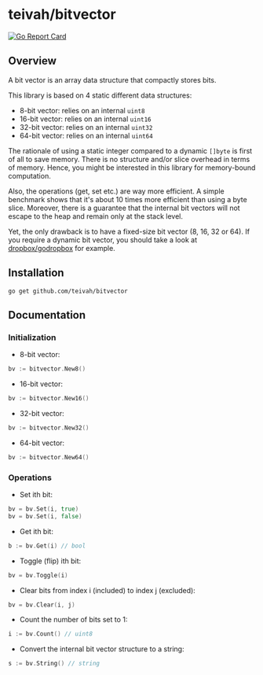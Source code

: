 # teivah/bitvector

[![Go Report Card](https://goreportcard.com/badge/github.com/teivah/bitvector)](https://goreportcard.com/report/github.com/teivah/bitvector)

## Overview

A bit vector is an array data structure that compactly stores bits.

This library is based on 4 static different data structures:
* 8-bit vector: relies on an internal `uint8`
* 16-bit vector: relies on an internal `uint16`
* 32-bit vector: relies on an internal `uint32`
* 64-bit vector: relies on an internal `uint64`

The rationale of using a static integer compared to a dynamic `[]byte` is first of all to save memory.
There is no structure and/or slice overhead in terms of memory.
Hence, you might be interested in this library for memory-bound computation.

Also, the operations (get, set etc.) are way more efficient. 
A simple benchmark shows that it's about 10 times more efficient than using a byte slice.
Moreover, there is a guarantee that the internal bit vectors will not escape to the heap and remain only at the stack level.

Yet, the only drawback is to have a fixed-size bit vector (8, 16, 32 or 64). If you require a dynamic bit vector, you should take a look at [dropbox/godropbox](https://github.com/dropbox/godropbox/tree/master/container/bitvector) for example.

## Installation

```
go get github.com/teivah/bitvector
```

## Documentation

### Initialization

* 8-bit vector: 

```go
bv := bitvector.New8()
```

* 16-bit vector: 

```go
bv := bitvector.New16()
```

* 32-bit vector: 

```go
bv := bitvector.New32()
```

* 64-bit vector: 

```go
bv := bitvector.New64()
```

### Operations

* Set ith bit:

```go
bv = bv.Set(i, true)
bv = bv.Set(i, false)
```

* Get ith bit:

```go
b := bv.Get(i) // bool
```

* Toggle (flip) ith bit:

```go
bv = bv.Toggle(i)
```

* Clear bits from index i (included) to index j (excluded):

```go
bv = bv.Clear(i, j)
```

* Count the number of bits set to 1:

```go
i := bv.Count() // uint8
```

* Convert the internal bit vector structure to a string:

```go
s := bv.String() // string
```
